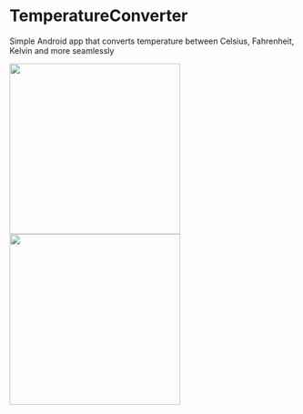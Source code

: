 # TemperatureConverter
Simple Android app that converts temperature between Celsius, Fahrenheit, Kelvin and more seamlessly

<img src="https://user-images.githubusercontent.com/16089659/32504307-5f0b0cdc-c3d7-11e7-8b9a-669c89b9670e.png" width= 300/>

<img src="https://user-images.githubusercontent.com/16089659/32504303-5bbf4e26-c3d7-11e7-8973-7c875e733cce.png" width= 300/>
